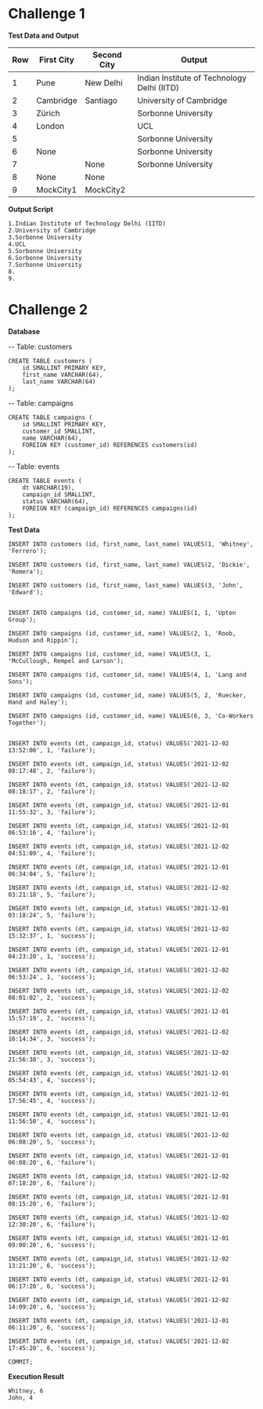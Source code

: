 # Challenge 1

**Test Data and Output**

| Row | First City  | Second City   | Output                                      |
|-----|-------------|---------------|---------------------------------------------|
|  1  | Pune        | New Delhi     | Indian Institute of Technology Delhi (IITD) |
|  2  | Cambridge   | Santiago      | University of Cambridge                     |
|  3  | Zürich      |               | Sorbonne University                         |
|  4  | London      |               | UCL                        |
|  5  |             |               | Sorbonne University                         |
|  6  | None        |               | Sorbonne University                         |
|  7  |             | None          | Sorbonne University                         |
|  8  | None        | None          |                                             |
|  9  | MockCity1   | MockCity2     |                                             |

**Output Script**

```
1.Indian Institute of Technology Delhi (IITD) 
2.University of Cambridge                      
3.Sorbonne University                           
4.UCL                                          
5.Sorbonne University                          
6.Sorbonne University                          
7.Sorbonne University                          
8.                                             
9.                                             
```

# Challenge 2

**Database**

-- Table: customers
```
CREATE TABLE customers (
    id SMALLINT PRIMARY KEY,
    first_name VARCHAR(64),
    last_name VARCHAR(64)
);
```

-- Table: campaigns
```
CREATE TABLE campaigns (
    id SMALLINT PRIMARY KEY,
    customer_id SMALLINT,
    name VARCHAR(64),
    FOREIGN KEY (customer_id) REFERENCES customers(id)
);
```

-- Table: events
```
CREATE TABLE events (
    dt VARCHAR(19),
    campaign_id SMALLINT,
    status VARCHAR(64),
    FOREIGN KEY (campaign_id) REFERENCES campaigns(id)
);
```

**Test Data**

```
INSERT INTO customers (id, first_name, last_name) VALUES(1, 'Whitney', 'Ferrero');

INSERT INTO customers (id, first_name, last_name) VALUES(2, 'Dickie', 'Romera');

INSERT INTO customers (id, first_name, last_name) VALUES(3, 'John', 'Edward');


INSERT INTO campaigns (id, customer_id, name) VALUES(1, 1, 'Upton Group');

INSERT INTO campaigns (id, customer_id, name) VALUES(2, 1, 'Roob, Hudson and Rippin');

INSERT INTO campaigns (id, customer_id, name) VALUES(3, 1, 'McCullough, Rempel and Larson');

INSERT INTO campaigns (id, customer_id, name) VALUES(4, 1, 'Lang and Sons');

INSERT INTO campaigns (id, customer_id, name) VALUES(5, 2, 'Ruecker, Hand and Haley');

INSERT INTO campaigns (id, customer_id, name) VALUES(6, 3, 'Co-Workers Together');


INSERT INTO events (dt, campaign_id, status) VALUES('2021-12-02 13:52:00', 1, 'failure');

INSERT INTO events (dt, campaign_id, status) VALUES('2021-12-02 08:17:48', 2, 'failure');

INSERT INTO events (dt, campaign_id, status) VALUES('2021-12-02 08:18:17', 2, 'failure');

INSERT INTO events (dt, campaign_id, status) VALUES('2021-12-01 11:55:32', 3, 'failure');

INSERT INTO events (dt, campaign_id, status) VALUES('2021-12-01 06:53:16', 4, 'failure');

INSERT INTO events (dt, campaign_id, status) VALUES('2021-12-02 04:51:09', 4, 'failure');

INSERT INTO events (dt, campaign_id, status) VALUES('2021-12-01 06:34:04', 5, 'failure');

INSERT INTO events (dt, campaign_id, status) VALUES('2021-12-02 03:21:18', 5, 'failure');

INSERT INTO events (dt, campaign_id, status) VALUES('2021-12-01 03:18:24', 5, 'failure');

INSERT INTO events (dt, campaign_id, status) VALUES('2021-12-02 15:32:37', 1, 'success');

INSERT INTO events (dt, campaign_id, status) VALUES('2021-12-01 04:23:20', 1, 'success');

INSERT INTO events (dt, campaign_id, status) VALUES('2021-12-02 06:53:24', 1, 'success');

INSERT INTO events (dt, campaign_id, status) VALUES('2021-12-02 08:01:02', 2, 'success');

INSERT INTO events (dt, campaign_id, status) VALUES('2021-12-01 15:57:19', 2, 'success');

INSERT INTO events (dt, campaign_id, status) VALUES('2021-12-02 16:14:34', 3, 'success');

INSERT INTO events (dt, campaign_id, status) VALUES('2021-12-02 21:56:38', 3, 'success');

INSERT INTO events (dt, campaign_id, status) VALUES('2021-12-01 05:54:43', 4, 'success');

INSERT INTO events (dt, campaign_id, status) VALUES('2021-12-01 17:56:45', 4, 'success');

INSERT INTO events (dt, campaign_id, status) VALUES('2021-12-01 11:56:50', 4, 'success');

INSERT INTO events (dt, campaign_id, status) VALUES('2021-12-02 06:08:20', 5, 'success');

INSERT INTO events (dt, campaign_id, status) VALUES('2021-12-01 06:08:20', 6, 'failure');

INSERT INTO events (dt, campaign_id, status) VALUES('2021-12-02 07:18:20', 6, 'failure');

INSERT INTO events (dt, campaign_id, status) VALUES('2021-12-01 08:15:20', 6, 'failure');

INSERT INTO events (dt, campaign_id, status) VALUES('2021-12-02 12:30:20', 6, 'failure');

INSERT INTO events (dt, campaign_id, status) VALUES('2021-12-01 09:00:20', 6, 'success');

INSERT INTO events (dt, campaign_id, status) VALUES('2021-12-02 13:21:20', 6, 'success');

INSERT INTO events (dt, campaign_id, status) VALUES('2021-12-01 06:17:20', 6, 'success');

INSERT INTO events (dt, campaign_id, status) VALUES('2021-12-02 14:09:20', 6, 'success');

INSERT INTO events (dt, campaign_id, status) VALUES('2021-12-01 06:11:20', 6, 'success');

INSERT INTO events (dt, campaign_id, status) VALUES('2021-12-02 17:45:20', 6, 'success');

COMMIT;
```

**Execution Result**

```
Whitney, 6 
John, 4
```
